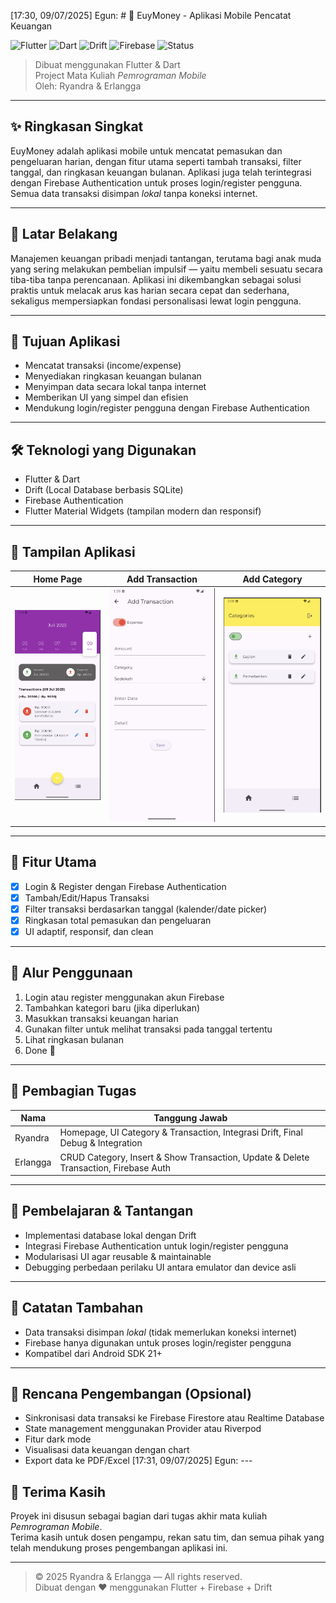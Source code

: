 [17:30, 09/07/2025] Egun: # 📱 EuyMoney - Aplikasi Mobile Pencatat Keuangan

![Flutter](https://img.shields.io/badge/Flutter-3.22-blue?logo=flutter&logoColor=white)
![Dart](https://img.shields.io/badge/Dart-3.3-blue?logo=dart&logoColor=white)
![Drift](https://img.shields.io/badge/Drift-LocalDB-informational?logo=sqlite&logoColor=white)
![Firebase](https://img.shields.io/badge/Firebase-Auth-yellow?logo=firebase&logoColor=white)
![Status](https://img.shields.io/badge/Status-Completed-brightgreen)

> Dibuat menggunakan Flutter & Dart  
> Project Mata Kuliah *Pemrograman Mobile*  
> Oleh: Ryandra & Erlangga

---

## ✨ Ringkasan Singkat

EuyMoney adalah aplikasi mobile untuk mencatat pemasukan dan pengeluaran harian, dengan fitur utama seperti tambah transaksi, filter tanggal, dan ringkasan keuangan bulanan. Aplikasi juga telah terintegrasi dengan Firebase Authentication untuk proses login/register pengguna. Semua data transaksi disimpan *lokal* tanpa koneksi internet.

---

## 🧠 Latar Belakang

Manajemen keuangan pribadi menjadi tantangan, terutama bagi anak muda yang sering melakukan pembelian impulsif — yaitu membeli sesuatu secara tiba-tiba tanpa perencanaan. Aplikasi ini dikembangkan sebagai solusi praktis untuk melacak arus kas harian secara cepat dan sederhana, sekaligus mempersiapkan fondasi personalisasi lewat login pengguna.

---

## 🎯 Tujuan Aplikasi

- Mencatat transaksi (income/expense)
- Menyediakan ringkasan keuangan bulanan
- Menyimpan data secara lokal tanpa internet
- Memberikan UI yang simpel dan efisien
- Mendukung login/register pengguna dengan Firebase Authentication

---

## 🛠️ Teknologi yang Digunakan

- Flutter & Dart
- Drift (Local Database berbasis SQLite)
- Firebase Authentication
- Flutter Material Widgets (tampilan modern dan responsif)

---

## 📱 Tampilan Aplikasi

| Home Page | Add Transaction | Add Category |
|-----------|-----------------|---------|
| ![Home](screenshots/home.png) | ![Add](screenshots/insert.png) | ![Summary](screenshots/income.png) |

---

## 🧩 Fitur Utama

- [x] Login & Register dengan Firebase Authentication
- [x] Tambah/Edit/Hapus Transaksi
- [x] Filter transaksi berdasarkan tanggal (kalender/date picker)
- [x] Ringkasan total pemasukan dan pengeluaran
- [x] UI adaptif, responsif, dan clean

---

## 🧪 Alur Penggunaan

1. Login atau register menggunakan akun Firebase
2. Tambahkan kategori baru (jika diperlukan)
3. Masukkan transaksi keuangan harian
4. Gunakan filter untuk melihat transaksi pada tanggal tertentu
5. Lihat ringkasan bulanan
6. Done 💸

---

## 🤝 Pembagian Tugas

| Nama     | Tanggung Jawab                                                                 |
|----------|---------------------------------------------------------------------------------|
| Ryandra  | Homepage, UI Category & Transaction, Integrasi Drift, Final Debug & Integration |
| Erlangga | CRUD Category, Insert & Show Transaction, Update & Delete Transaction, Firebase Auth |

---

## 🧠 Pembelajaran & Tantangan

- Implementasi database lokal dengan Drift
- Integrasi Firebase Authentication untuk login/register pengguna
- Modularisasi UI agar reusable & maintainable
- Debugging perbedaan perilaku UI antara emulator dan device asli

---

## 📌 Catatan Tambahan

- Data transaksi disimpan *lokal* (tidak memerlukan koneksi internet)
- Firebase hanya digunakan untuk proses login/register pengguna
- Kompatibel dari Android SDK 21+

---

## 🔮 Rencana Pengembangan (Opsional)

- Sinkronisasi data transaksi ke Firebase Firestore atau Realtime Database
- State management menggunakan Provider atau Riverpod
- Fitur dark mode
- Visualisasi data keuangan dengan chart
- Export data ke PDF/Excel
[17:31, 09/07/2025] Egun: ---

## 🙌 Terima Kasih

Proyek ini disusun sebagai bagian dari tugas akhir mata kuliah *Pemrograman Mobile*.  
Terima kasih untuk dosen pengampu, rekan satu tim, dan semua pihak yang telah mendukung proses pengembangan aplikasi ini.

---

> © 2025 Ryandra & Erlangga — All rights reserved.  
> Dibuat dengan ❤️ menggunakan Flutter + Firebase + Drift
